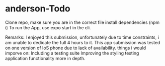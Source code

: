 # anderson-Todo

Clone repo,
make sure you are in the correct file
install dependencies (npm i)
To run the App, use expo start in the cli.


Remarks:
I enjoyed this submission, unfortunately due to time constraints,
i am unable to dedicate the full 4 hours to it. This app submission was
tested on one version of IoS phone due to lack of availability. 
things i would imporve on: 
Including a testing suite
Improving the styling
testing application functionality more in depth.
